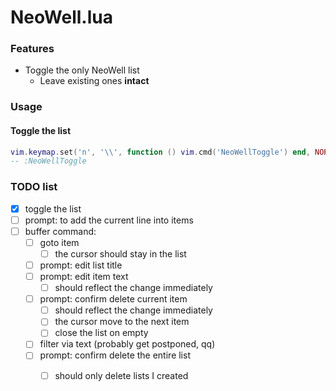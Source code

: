 NeoWell.lua
===

### Features

- Toggle the only NeoWell list
  - Leave existing ones **intact**


### Usage

#### Toggle the list

```lua
vim.keymap.set('n', '\\', function () vim.cmd('NeoWellToggle') end, NOREF_NOERR_TRUNC)
-- :NeoWellToggle
```

### TODO list

- [x] toggle the list
- [ ] prompt: to add the current line into items
- [ ] buffer command:
  - [ ] goto item
    - [ ] the cursor should stay in the list
  - [ ] prompt: edit list title
  - [ ] prompt: edit item text
    - [ ] should reflect the change immediately
  - [ ] prompt: confirm delete current item
    - [ ] should reflect the change immediately
    - [ ] the cursor move to the next item
    - [ ] close the list on empty
  - [ ] filter via text (probably get postponed, qq)
  - [ ] prompt: confirm delete the entire list
    - [ ] should only delete lists I created


